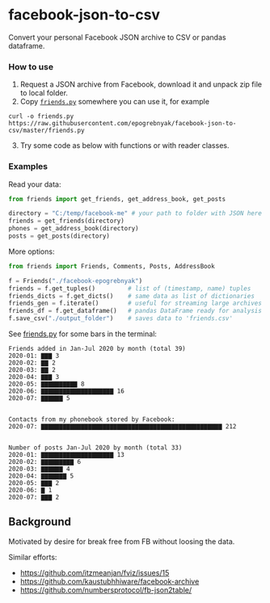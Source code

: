 # facebook-json-to-csv
Convert your personal Facebook JSON archive to CSV or pandas dataframe.

### How to use

1. Request a JSON archive from Facebook, download it and unpack zip file to local folder.
2. Copy [`friends.py`](https://raw.githubusercontent.com/epogrebnyak/facebook-json-to-csv/master/friends.py) somewhere you can use it, for example

```
curl -o friends.py https://raw.githubusercontent.com/epogrebnyak/facebook-json-to-csv/master/friends.py
```
3. Try some code as below with functions or with reader classes.


### Examples

Read your data:

```python
from friends import get_friends, get_address_book, get_posts

directory = "C:/temp/facebook-me" # your path to folder with JSON here
friends = get_friends(directory)
phones = get_address_book(directory)
posts = get_posts(directory)
```

More options:

```python
from friends import Friends, Comments, Posts, AddressBook 

f = Friends("./facebook-epogrebnyak")
friends = f.get_tuples()         # list of (timestamp, name) tuples
friends_dicts = f.get_dicts()    # same data as list of dictionaries
friends_gen = f.iterate()        # useful for streaming large archives
friends_df = f.get_dataframe()   # pandas DataFrame ready for analysis 
f.save_csv("./output_folder")    # saves data to 'friends.csv'
```

See [friends.py](friends.py) for some bars in the terminal:

```
Friends added in Jan-Jul 2020 by month (total 39)
2020-01: ▇▇▇ 3    
2020-02: ▇▇ 2    
2020-03: ▇▇ 2    
2020-04: ▇▇▇ 3    
2020-05: ▇▇▇▇▇▇▇▇▇▇ 8    
2020-06: ▇▇▇▇▇▇▇▇▇▇▇▇▇▇▇▇▇▇▇▇ 16   
2020-07: ▇▇▇▇▇▇ 5    


Contacts from my phonebook stored by Facebook:
2020-07: ▇▇▇▇▇▇▇▇▇▇▇▇▇▇▇▇▇▇▇▇▇▇▇▇▇▇▇▇▇▇▇▇▇▇▇▇▇▇▇▇▇▇▇▇▇▇▇▇▇▇ 212


Number of posts Jan-Jul 2020 by month (total 33)
2020-01: ▇▇▇▇▇▇▇▇▇▇▇▇▇▇▇▇▇▇▇▇ 13   
2020-02: ▇▇▇▇▇▇▇▇▇ 6    
2020-03: ▇▇▇▇▇▇ 4    
2020-04: ▇▇▇▇▇▇▇ 5    
2020-05: ▇▇▇ 2    
2020-06: ▇ 1    
2020-07: ▇▇▇ 2     
```

## Background

Motivated by desire for break free from FB without loosing the data.

Similar efforts:

- https://github.com/itzmeanjan/fviz/issues/15
- https://github.com/kaustubhhiware/facebook-archive
- https://github.com/numbersprotocol/fb-json2table/
